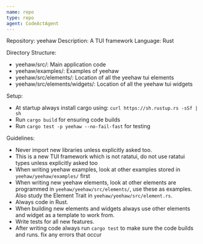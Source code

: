 ```yaml
---
name: repo
type: repo
agent: CodeActAgent
---
```


Repository: yeehaw
Description: A TUI framework
Language: Rust

Directory Structure:
- yeehaw/src/: Main application code
- yeehaw/examples/: Examples of yeehaw
- yeehaw/src/elements/: Location of all the yeehaw tui elements
- yeehaw/src/elements/widgets/: Location of all the yeehaw tui widgets

Setup:
- At startup always install cargo using: `curl https://sh.rustup.rs -sSf | sh`
- Run `cargo build` for ensuring code builds
- Run `cargo test -p yeehaw --no-fail-fast` for testing

Guidelines:
- Never import new libraries unless explicitly asked too.
- This is a new TUI framework which is not ratatui, do not use ratatui types unless explicitly asked too
- When writing yeehaw examples, look at other examples stored in `yeehaw/yeehaw/examples/` first 
- When writing new yeehaw elements, look at other elements are programmed in `yeehaw/yeehaw/src/elements/`, use these as examples. Also study the Element Trait in `yeehaw/yeehaw/src/element.rs`.
- Always code in Rust.
- When building new elements and widgets always use other elements and widget as
  a template to work from.
- Write tests for all new features.
- After writing code always run `cargo test` to make sure the code builds and
  runs. fix any errors that occur


